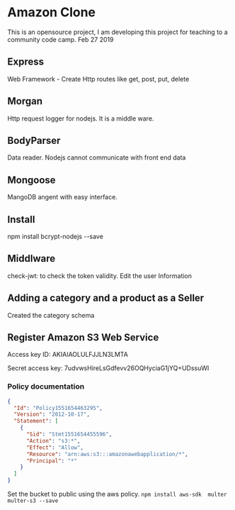 # Amazon Clone
This is an opensource project, I am developing this project for teaching to a community code camp. Feb 27 2019
## Express 
Web Framework - Create Http routes like get, post, put, delete

## Morgan
Http request logger for nodejs. It is a middle ware. 

## BodyParser
Data reader. Nodejs cannot communicate with front end data 

## Mongoose
MangoDB angent with easy interface.

## Install
npm install bcrypt-nodejs --save

## Middlware
check-jwt: to check the token validity.
Edit the user Information

## Adding a category and a product as a Seller
Created the category schema

## Register Amazon S3 Web Service
Access key ID: AKIAIAOLULFJJLN3LMTA

Secret access key: 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

### Policy documentation
```json
{
  "Id": "Policy1551654463295",
  "Version": "2012-10-17",
  "Statement": [
    {
      "Sid": "Stmt1551654455596",
      "Action": "s3:*",
      "Effect": "Allow",
      "Resource": "arn:aws:s3:::amazonawebapplication/*",
      "Principal": "*"
    }
  ]
}
```
Set the bucket to public using the aws policy.
`npm install aws-sdk  multer multer-s3 --save`
